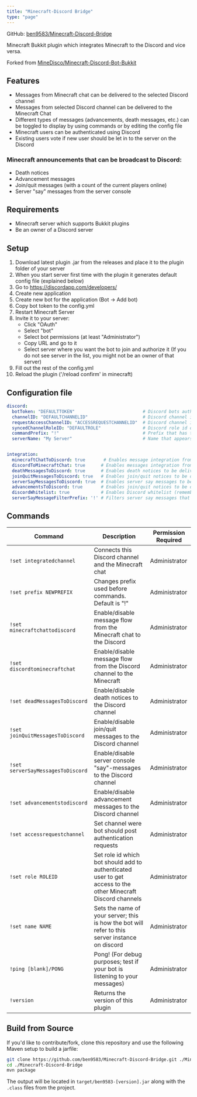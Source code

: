 ```yaml
---
title: "Minecraft-Discord Bridge"
type: "page"
---
```


GitHub: [ben9583/Minecraft-Discord-Bridge](https://github.com/ben9583/Minecraft-Discord-Bridge)

Minecraft Bukkit plugin which integrates Minecraft to the Discord and vice versa.

Forked from [MineDisco/Minecraft-Discord-Bot-Bukkit](https://github.com/MineDisco/Minecraft-Discord-Bot-Bukkit)

## Features

* Messages from Minecraft chat can be delivered to the selected Discord channel
* Messages from selected Discord channel can be delivered to the Minecraft Chat
* Different types of messages (advancements, death messages, etc.) can be toggled to display by using commands or by
  editing the config file
* Minecraft users can be authenticated using Discord
* Existing users vote if new user should be let in to the server on the Discord

### Minecraft announcements that can be broadcast to Discord:

* Death notices
* Advancement messages
* Join/quit messages (with a count of the current players online)
* Server "say" messages from the server console

## Requirements

* Minecraft server which supports Bukkit plugins
* Be an owner of a Discord server

## Setup

1. Download latest plugin .jar from the releases and place it to the plugin folder of your server
2. When you start server first time with the plugin it generates default config file (explained below)
3. Go to https://discordapp.com/developers/
4. Create new application
5. Create new bot for the application (Bot -> Add bot)
6. Copy bot token to the config.yml
7. Restart Minecraft Server
8. Invite it to your server:
    - Click "OAuth"
    - Select "bot"
    - Select bot permissions (at least "Administrator")
    - Copy URL and go to it
    - Select server where you want the bot to join and authorize it (If you do not see server in the list, you might not
      be an owner of that server)
9. Fill out the rest of the config.yml
10. Reload the plugin ('/reload confirm' in minecraft)

## Configuration file

```yml
discord:
  botToken: "DEFAULTTOKEN"                          # Discord bots authentication token
  channelID: "DEFAULTCHANNELID"                     # Discord channel id which is integrated with the Minecraft channel
  requestAccessChannelID: "ACCESSREQUESTCHANNELID"  # Discord channel id of the channel were already allowed users vote if new user should be let in to the server
  syncedChannelRoleID: "DEFAULTROLE"                # Discord role id of the role that have access to integrated Discord and request voting channel 
  commandPrefix: "!"                                # Prefix that has to be used before bot commands
  serverName: "My Server"                           # Name that appears in server reports


integration:
  minecraftChatToDiscord: true       # Enables message integration from Minecraft chat to Discord channel
  discordToMinecraftChat: true      # Enables messages integration from Discord channel to Minecraft chat 
  deathMessagesToDiscord: true      # Enables death notices to be delivered to Discord channel
  joinQuitMessagesToDiscord: true   # Enables join/quit notices to be delivered to Discord channel
  serverSayMessagesToDiscord: true  # Enables server say messages to be delivered to Discord channel
  advancementsToDiscord: true       # Enables join/quit notices to be delivered to Discord channel
  discordWhitelist: true            # Enables Discord whitelist (remember to disable original whitelist from the server settings)
  serverSayMessageFilterPrefix: '!' # Filters server say messages that begins with this prefix
```

## Commands


| Command        | Description | Permission Required |
| ------------- |--------------|--------------|
| `!set integratedchannel` | Connects this Discord channel and the Minecraft chat| Administrator |
| `!set prefix NEWPREFIX` | Changes prefix used before commands. Default is "!" | Administrator |
| `!set minecraftchattodiscord`  | Enable/disable message flow from the Minecraft chat to the Discord | Administrator |
| `!set discordtominecraftchat ` | Enable/disable message flow from the Discord channel to the Minecraft | Administrator |
| `!set deadMessagesToDiscord` | Enable/disable death notices to the Discord channel | Administrator |
| `!set joinQuitMessagesToDiscord ` | Enable/disable join/quit messages to the Discord channel | Administrator |
| `!set serverSayMessagesToDiscord ` | Enable/disable server console "say"-messages to the Discord channel | Administrator |
| `!set advancementstodiscord ` | Enable/disable advancement messages to the Discord channel | Administrator |
| `!set accessrequestchannel ` | Set channel were bot should post authentication requests | Administrator |
| `!set role ROLEID ` | Set role id which bot should add to authenticated user to get access to the other Minecraft Discord channels | Administrator |
| `!set name NAME ` | Sets the name of your server; this is how the bot will refer to this server instance on discord | Administrator |
| `!ping [blank]/PONG` | Pong! (For debug purposes; test if your bot is listening to your messages) | Administrator |
| `!version` | Returns the version of this plugin | Administrator |

## Build from Source

If you'd like to contribute/fork, clone this repository and use the following Maven setup to build a jarfile:

```sh
git clone https://github.com/ben9583/Minecraft-Discord-Bridge.git ./Minecraft-Discord-Bridge
cd ./Minecraft-Discord-Bridge
mvn package
```

The output will be located in `target/ben9583-[version].jar` along with the `.class` files from the project.
